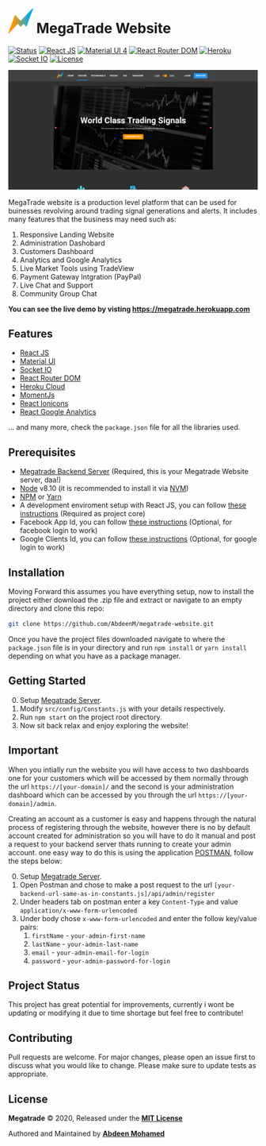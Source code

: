 # ![alt text](https://github.com/AbdeenM/megatrade-website/blob/master/icon.png) MegaTrade Website

[![Status](https://img.shields.io/badge/build-passing-green.svg?branch=master)](https://github.com/AbdeenM/megatrade-website)
[![React JS](https://img.shields.io/badge/React-v16.12.0-blue.svg?logo=react)](https://reactjs.org/)
[![Material UI 4](https://img.shields.io/badge/Material%20UI-v4.6.0-blue.svg?logo=material-ui)](https://material-ui.com/)
[![React Router DOM](https://img.shields.io/badge/React%20Router%20DOM-v5.1.2-blue.svg?logo=reactrouter)](https://github.com/ReactTraining/react-router/)
[![Heroku](https://img.shields.io/badge/Heroku-v3.4.1-purple.svg?logo=heroku)](https://heroku.com/)
[![Socket IO](https://img.shields.io/badge/Socket.io-v2.3.0-black.svg?logo=socket.io)](https://socket.io/)
[![License](https://img.shields.io/badge/License-MIT-yellowgreen.svg)](http://mit-license.org/)

<p align="center">
   <a href="https://github.com/AbdeenM/megatrade-website/blob/master/screetshots/website.png">
    <img alt="megatrade-website" src="https://github.com/AbdeenM/megatrade-website/blob/master/screetshots/website.png" />
 </a>
</p>

MegaTrade website is a production level platform that can be used for buinesses revolving around trading signal generations and alerts.
It includes many features that the business may need such as:
1. Responsive Landing Website
2. Administration Dashobard
3. Customers Dashboard
4. Analytics and Google Analytics
5. Live Market Tools using TradeView
6. Payment Gateway Intgration (PayPal)
7. Live Chat and Support
8. Community Group Chat

**You can see the live demo by visting https://megatrade.herokuapp.com**

## Features

* [React JS](https://reactjs.org/)
* [Material UI](https://material-ui.com/)
* [Socket IO](https://socket.io/)
* [React Router DOM](https://github.com/ReactTraining/react-router/)
* [Heroku Cloud](https://heroku.com/)
* [MomentJs](https://momentjs.com/)
* [React Ionicons](https://ionicons.com/)
* [React Google Analytics](https://ionicons.com/)

... and many more, check the `package.json` file for all the libraries used.

## Prerequisites

* [Megatrade Backend Server](https://github.com/AbdeenM/megatrade-backend/) (Required, this is your Megatrade Website server, daa!)
* [Node](https://nodejs.org) v8.10 (it is recommended to install it via [NVM](https://github.com/creationix/nvm))
* [NPM](https://npmjs.com/) or [Yarn](https://https://yarnpkg.com/)
* A development enviroment setup with React JS, you can follow [these instructions](https://reactjs.org/docs/getting-started.html/) (Required as project core)
* Facebook App Id, you can follow [these instructions](https://docs.expo.io/versions/v35.0.0/sdk/facebook/) (Optional, for facebook login to work)
* Google Clients Id, you can follow [these instructions](https://docs.expo.io/versions/v35.0.0/sdk/google/) (Optional, for google login to work)

## Installation

Moving Forward this assumes you have everything setup, now to install the project either download the .zip file and extract or navigate to an empty directory and clone this repo:
```bash
git clone https://github.com/AbdeenM/megatrade-website.git
```
Once you have the project files downloaded navigate to where the `package.json` file is in your directory and run `npm install` or `yarn install` depending on what you have as a package manager.

## Getting Started

0. Setup [Megatrade Server](https://github.com/AbdeenM/megatrade-backend/).
1. Modify `src/config/Constants.js` with your details respectively.
2. Run `npm start` on the project root directory.
4. Now sit back relax and enjoy exploring the website!

## Important

When you intially run the website you will have access to two dashboards one for your customers which will be accessed by them normally through the url `https://[your-domain]/` and the second is your administration dashboard which can be accessed by you through the url `https://[your-domain]/admin`.

Creating an account as a customer is easy and happens through the natural process of registering through the website, however there is no by default account created for administration so you will have to do it manual and post a request to your backend server thats running to create your admin account.
one easy way to do this is using the application [POSTMAN](https://www.postman.com/), follow the steps below:

0. Setup [Megatrade Server](https://github.com/AbdeenM/megatrade-backend/).
1. Open Postman and chose to make a post request to the url `[your-backend-url-same-as-in-constants.js]/api/admin/register`
2. Under headers tab on postman enter a key `Content-Type` and value `application/x-www-form-urlencoded`
3. Under body chose `x-www-form-urlencoded` and enter the follow key/value pairs:
    1. `firstName` -    `your-admin-first-name`
    2. `lastName` -    `your-admin-last-name`
    1. `email` -    `your-admin-email-for-login`
    1. `password` -    `your-admin-password-for-login`

## Project Status

This project has great potential for improvements, currently i wont be updating or modifying it due to time shortage but feel free to contribute!

## Contributing

Pull requests are welcome. For major changes, please open an issue first to discuss what you would like to change.
Please make sure to update tests as appropriate.

## License

**Megatrade** © 2020, Released under the **[MIT License](http://mit-license.org/)**

Authored and Maintained by **[Abdeen Mohamed](https://github.com/AbdeenM)**

